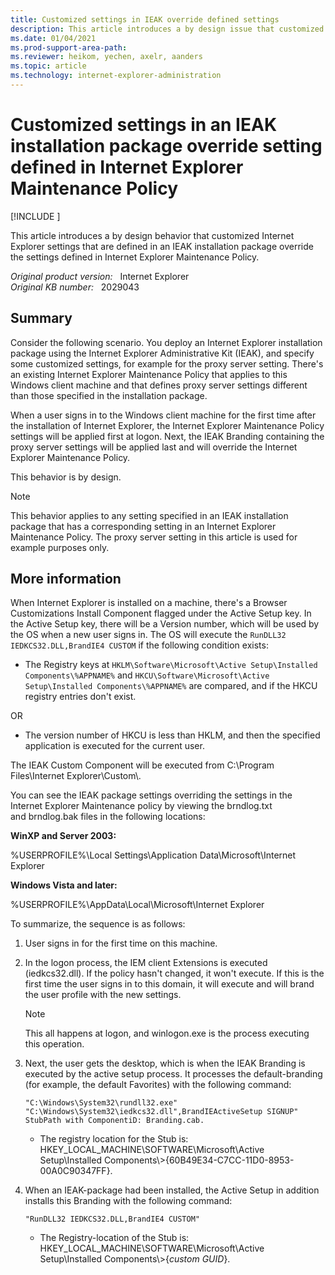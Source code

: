 ```yaml
---
title: Customized settings in IEAK override defined settings
description: This article introduces a by design issue that customized settings that are defined in an IEAK installation package override the settings defined in Internet Explorer Maintenance Policy.
ms.date: 01/04/2021
ms.prod-support-area-path: 
ms.reviewer: heikom, yechen, axelr, aanders
ms.topic: article
ms.technology: internet-explorer-administration
---
```

# Customized settings in an IEAK installation package override setting defined in Internet Explorer Maintenance Policy

[!INCLUDE [](../includes/browsers-important.md)]

This article introduces a by design behavior that customized Internet Explorer settings that are defined in an IEAK installation package override the settings defined in Internet Explorer Maintenance Policy.

_Original product version:_ &nbsp; Internet Explorer  
_Original KB number:_ &nbsp; 2029043

## Summary

Consider the following scenario. You deploy an Internet Explorer installation package using the Internet Explorer Administrative Kit (IEAK), and specify some customized settings, for example for the proxy server setting. There's an existing Internet Explorer Maintenance Policy that applies to this Windows client machine and that defines proxy server settings different than those specified in the installation package.

When a user signs in to the Windows client machine for the first time after the installation of Internet Explorer, the Internet Explorer Maintenance Policy settings will be applied first at logon. Next, the IEAK Branding containing the proxy server settings will be applied last and will override the Internet Explorer Maintenance Policy.

This behavior is by design.

> [!NOTE]
> This behavior applies to any setting specified in an IEAK installation package that has a corresponding setting in an Internet Explorer Maintenance Policy. The proxy server setting in this article is used for example purposes only.

## More information

When Internet Explorer is installed on a machine, there's a Browser Customizations Install Component flagged under the Active Setup key. In the Active Setup key, there will be a Version number, which will be used by the OS when a new user signs in. The OS will execute the `RunDLL32 IEDKCS32.DLL,BrandIE4 CUSTOM` if the following condition exists:

- The Registry keys at `HKLM\Software\Microsoft\Active Setup\Installed Components\%APPNAME%` and `HKCU\Software\Microsoft\Active Setup\Installed Components\%APPNAME%` are compared, and if the HKCU registry entries don't exist.

OR

- The version number of HKCU is less than HKLM, and then the specified application is executed for the current user.

The IEAK Custom Component will be executed from C:\Program Files\Internet Explorer\Custom\\.

You can see the IEAK package settings overriding the settings in the Internet Explorer Maintenance policy by viewing the brndlog.txt and brndlog.bak files in the following locations:

**WinXP and Server 2003:**

%USERPROFILE%\Local Settings\Application Data\Microsoft\Internet Explorer

**Windows Vista and later:**

%USERPROFILE%\AppData\Local\Microsoft\Internet Explorer

To summarize, the sequence is as follows:

1. User signs in for the first time on this machine.

2. In the logon process, the IEM client Extensions is executed (iedkcs32.dll). If the policy hasn't changed, it won't execute. If this is the first time the user signs in to this domain, it will execute and will brand the user profile with the new settings.

   > [!NOTE]
   > This all happens at logon, and winlogon.exe is the process executing this operation.

3. Next, the user gets the desktop, which is when the IEAK Branding is executed by the active setup process. It processes the default-branding (for example, the default Favorites) with the following command:

   ```console
   "C:\Windows\System32\rundll32.exe" "C:\Windows\System32\iedkcs32.dll",BrandIEActiveSetup SIGNUP" StubPath with ComponentiD: Branding.cab.
   ```

   - The registry location for the Stub is: HKEY_LOCAL_MACHINE\SOFTWARE\Microsoft\Active Setup\Installed Components\\>{60B49E34-C7CC-11D0-8953-00A0C90347FF}.

4. When an IEAK-package had been installed, the Active Setup in addition installs this Branding with the following command:

   ```console
   "RunDLL32 IEDKCS32.DLL,BrandIE4 CUSTOM"
   ```

   - The Registry-location of the Stub is: HKEY_LOCAL_MACHINE\SOFTWARE\Microsoft\Active Setup\Installed Components\\>{*custom GUID*}.
